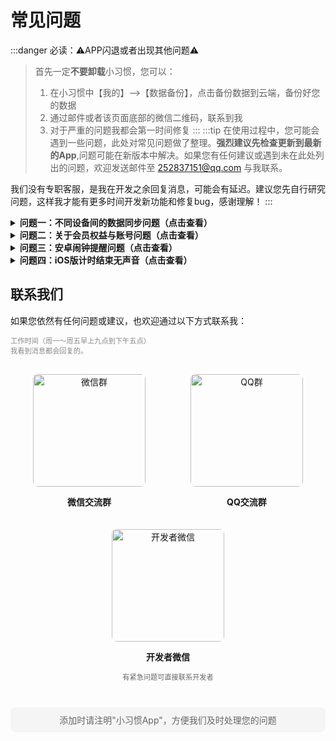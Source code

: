 # 常见问题

:::danger 必读：⚠️APP闪退或者出现其他问题⚠️
> 首先一定**不要卸载**小习惯，您可以：
> 1. 在小习惯中【我的】—>【数据备份】，点击备份数据到云端，备份好您的数据
> 2. 通过邮件或者该页面底部的微信二维码，联系到我
> 3. 对于严重的问题我都会第一时间修复
:::
:::tip 在使用过程中，您可能会遇到一些问题，此处对常见问题做了整理。**强烈建议先检查更新到最新的App**,问题可能在新版本中解决。如果您有任何建议或遇到未在此处列出的问题，欢迎发送邮件至 252837151@qq.com 与我联系。

我们没有专职客服，是我在开发之余回复消息，可能会有延迟。建议您先自行研究问题，这样我才能有更多时间开发新功能和修复bug，感谢理解！
:::

<details>
<summary><b>问题一：不同设备间的数据同步问题（点击查看）</b></summary>

> **回答：**
>
> 关于在其他设备登录后数据未同步的问题，请注意：
>
> - 我们的系统目前设置为每天自动备份一次数据
> - 当您在新设备上登录时，需要手动恢复数据
> - 恢复步骤：
>   1. 点击应用底部的"我的"选项卡
>   2. 进入"数据备份"选项
>   3. 选择最新的一条备份记录
>   4. 点击"恢复到本地"
>
> ⚠️ **重要提示**：数据恢复是全量操作，会完全覆盖当前设备上的所有数据。请在恢复前确认您已妥善处理当前设备上的重要信息。
</details>

<details>
<summary><b>问题二：关于会员权益与账号问题（点击查看）</b></summary>

> **回答：**
>
> 关于会员服务，请您了解以下重要信息：
>
> - **退款政策**：会员开通后，我们不支持退款服务。请在购买前确认您的需求。
>
> - **会员状态异常**：如果您之前购买了永久会员，但登录后发现会员状态不正确，可能存在以下几种情况：
>   1. **账号错误**：您可能登录了与购买会员时不同的账号
>   2. **购买渠道问题**：您可能购买的不是我们平台的会员服务
>   3. **会员类型误解**：您购买的可能是限时会员，而非永久会员
>
> 如有疑问，请保留您的购买凭证，并通过上方提供的邮箱联系我们的客服团队。
</details>

<details>
<summary><b>问题三：安卓闹钟提醒问题（点击查看）</b></summary>

> **回答：**
>
> 由于国内各大手机厂商对安卓系统进行了定制化修改，导致第三方应用的闹钟提醒功能常常无法正常工作。为解决这个问题：
>
> - 小习惯App采用了与安卓系统日历集成的方式来实现提醒功能
> - 这需要您授予小习惯以下权限：
>   1. **日历读写权限**：允许将提醒事项写入到系统日历中
>   2. **通知权限**：确保系统日历的提醒通知能够正常显示，<span style="color: #ff5500; font-weight: bold;">记住是系统的"日历"📅这个app</span>
>
> 详细的设置步骤和常见问题解答，请查看[安卓日历提醒通知设置指南](/habit/time_management/android_calendar_reminder.md)
</details>

<details>
<summary><b>问题四：iOS版计时结束无声音（点击查看）</b></summary>

> **回答：**
>
> 注意，倒计时完全结束才会有提示音，正计时或者倒计时中途手动结束的情况下是没有提示音的。
>
> 如果属于倒计时完全结束没有提示音，您可以根据以下步骤依次排查：
>
> ## 第一步：计时结束后是否收到类似如下的推送信息？
>
> <img src="/public/phone_setting/iOS_notify.jpeg" width="300" />
>
> - 收到，请跳转到第二步
> - 未收到，请跳转到第四步
>
> ## 第二步：是否选择了【专注-提醒设置-无】功能？
>
> - 否，请跳转到第三步
> - 是，请跳转到第五步
>
> ## 第三步：已收到推送但却无提示音，一般是iOS系统未发出提示音。请检查手机是否在勿扰模式，或者静音模式。
>
> ### 如何判断手机有没有开启静音模式呢？
> iPhone左侧都会有一个静音开关，如果静音开关是处在开启状态的【即能够看到红色标签】，则处于静音模式，此时App的通知和手机铃声都不会发出声音。向上拨动静音开关，关闭静音模式即可。
>
> ### 如何判断手机有没有开启勿扰模式？
> 可在手机的【设置-勿扰模式】中查看并关闭。
>
> ## 第四步：请在手机系统的【设置-通知】里开启【小习惯】的通知权限即可。
>
> ## 第五步：请关闭【我的-专注结束后提示音-静音下也响铃】功能即可。
</details>

## 联系我们

如果您依然有任何问题或建议，也欢迎通过以下方式联系我：
<p style="font-size: 0.8em; color: #888;">工作时间（周一～周五早上九点到下午五点）<br>我看到消息都会回复的。</p>

<div class="qrcode-container" style="display: flex; justify-content: space-around; flex-wrap: wrap; margin: 20px 0;">

  <div class="qrcode-item" style="text-align: center; margin: 10px; width: 200px;">
    <img src="/qrcode/wechat_group.png?url" alt="微信群" style="width: 180px; height: auto; border-radius: 8px;">
    <p><b>微信交流群</b></p>
  </div>


<div class="qrcode-item" style="text-align: center; margin: 10px; width: 200px;">
    <img src="/qrcode/qq_group.png?url" alt="QQ群" style="width: 180px; height: auto; border-radius: 8px;">
    <p><b>QQ交流群</b></p>
  </div>

  <div class="qrcode-item" style="text-align: center; margin: 10px; width: 200px;">
    <img src="/qrcode/wechat.png?url" alt="开发者微信" style="width: 180px; height: auto; border-radius: 8px;">
    <p><b>开发者微信</b></p>
    <p style="font-size: 0.8em; color: #666;">有紧急问题可直接联系开发者</p>
  </div>
</div>

<div style="text-align: center; margin-top: 20px; padding: 10px; background-color: #f5f5f5; border-radius: 8px;">
  <p style="margin: 0; color: #666;">添加时请注明"小习惯App"，方便我们及时处理您的问题</p>
</div>
